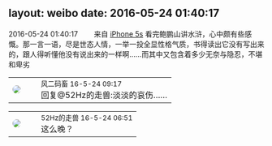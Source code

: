 layout: weibo
date: 2016-05-24 01:40:17
---
<meta name="referrer" content="no-referrer" />

2016-05-24 01:40:17  &nbsp;&nbsp;&nbsp;&nbsp;&nbsp;&nbsp; 来自 <a href="sinaweibo://customweibosource" rel="nofollow">iPhone 5s</a>
看完鲍鹏山讲水浒，心中颇有些感慨。那一言一语，尽是世态人情，一举一投全显性格气质，书得读出它没有写出来的，跟人得听懂他没有说出来的一样啊……而其中又包含着多少无奈与隐忍，不堪和卑劣 ​​​

<table style="width: 100%;">
  <tr>
    <td style="width: 40px;"><img style="border-radius:50%" src="https://tva3.sinaimg.cn/crop.0.0.639.639.50/6d2a6003jw8f3idy69w2gj20hs0hrt9g.jpg?KID=imgbed,tva&Expires=1624463425&ssig=gJLAThvxwV"></td>
    <td colspan="2"><small>风二码畜 16-5-24 09:17</small><br/>回复@52Hz的走兽:淡淡的哀伤……</td>
  </tr>
</table>

<table style="width: 100%;">
  <tr>
    <td style="width: 40px;"><img style="border-radius:50%" src="https://tva4.sinaimg.cn/crop.0.0.180.180.50/8beaf773jw1e8qgp5bmzyj2050050aa8.jpg?KID=imgbed,tva&Expires=1624463425&ssig=CYyrPyfLyh"></td>
    <td colspan="2"><small>52Hz的走兽 16-5-24 06:51</small><br/>这么晚？</td>
  </tr>
</table>

